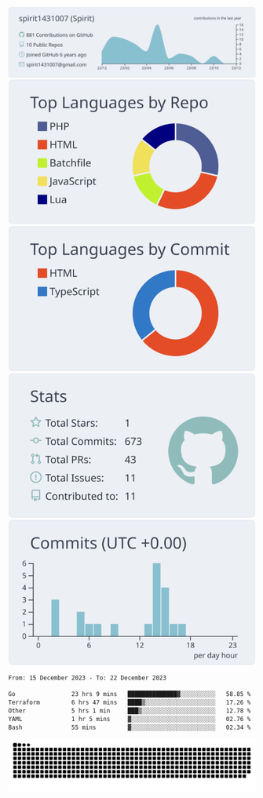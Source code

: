 [![](https://raw.githubusercontent.com/spirit1431007/spirit1431007/master/profile-summary-card-output/nord_bright/0-profile-details.svg)](https://git.io/spiritx)
[![](https://raw.githubusercontent.com/spirit1431007/spirit1431007/master/profile-summary-card-output/nord_bright/1-repos-per-language.svg)](https://git.io/spiritx) [![](https://raw.githubusercontent.com/spirit1431007/spirit1431007/master/profile-summary-card-output/nord_bright/2-most-commit-language.svg)](https://git.io/spiritx)
[![](https://raw.githubusercontent.com/spirit1431007/spirit1431007/master/profile-summary-card-output/nord_bright/3-stats.svg)](https://git.io/spiritx) [![](https://raw.githubusercontent.com/spirit1431007/spirit1431007/master/profile-summary-card-output/nord_bright/4-productive-time.svg)](https://git.io/spiritx)

<!--START_SECTION:waka-->

```txt
From: 15 December 2023 - To: 22 December 2023

Go                23 hrs 9 mins   ██████████████▓░░░░░░░░░░   58.85 %
Terraform         6 hrs 47 mins   ████▒░░░░░░░░░░░░░░░░░░░░   17.26 %
Other             5 hrs 1 min     ███▒░░░░░░░░░░░░░░░░░░░░░   12.78 %
YAML              1 hr 5 mins     ▓░░░░░░░░░░░░░░░░░░░░░░░░   02.76 %
Bash              55 mins         ▓░░░░░░░░░░░░░░░░░░░░░░░░   02.34 %
```

<!--END_SECTION:waka-->

![contribution](https://github.com/spirit1431007/spirit1431007/blob/output/github-contribution-grid-snake.svg)
